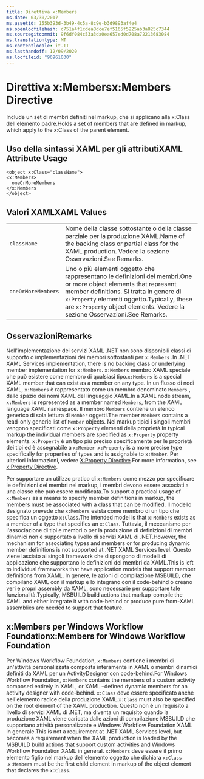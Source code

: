 ```yaml
---
title: Direttiva x:Members
ms.date: 03/30/2017
ms.assetid: 155b393d-3b49-4c5a-8c9e-b3d9893af4e4
ms.openlocfilehash: c751a4f1cdea8dce7ef5165f5225ab3a825c7344
ms.sourcegitcommit: 9f6df084c53a3da0ea657ed0d708a72213683084
ms.translationtype: MT
ms.contentlocale: it-IT
ms.lasthandoff: 12/09/2020
ms.locfileid: "96961030"
---
```

# <a name="xmembers-directive"></a><span data-ttu-id="83749-102">Direttiva x:Members</span><span class="sxs-lookup"><span data-stu-id="83749-102">x:Members Directive</span></span>
<span data-ttu-id="83749-103">Include un set di membri definiti nel markup, che si applicano alla x:Class dell'elemento padre.</span><span class="sxs-lookup"><span data-stu-id="83749-103">Holds a set of members that are defined in markup, which apply to the x:Class of the parent element.</span></span>

## <a name="xaml-attribute-usage"></a><span data-ttu-id="83749-104">Uso della sintassi XAML per gli attributi</span><span class="sxs-lookup"><span data-stu-id="83749-104">XAML Attribute Usage</span></span>

```xaml
<object x:Class="className">
<x:Members>
  oneOrMoreMembers
</x:Members
</object>
```

## <a name="xaml-values"></a><span data-ttu-id="83749-105">Valori XAML</span><span class="sxs-lookup"><span data-stu-id="83749-105">XAML Values</span></span>

|||
|-|-|
|`className`|<span data-ttu-id="83749-106">Nome della classe sottostante o della classe parziale per la produzione XAML.</span><span class="sxs-lookup"><span data-stu-id="83749-106">Name of the backing class or partial class for the XAML production.</span></span> <span data-ttu-id="83749-107">Vedere la sezione Osservazioni.</span><span class="sxs-lookup"><span data-stu-id="83749-107">See Remarks.</span></span>|
|`oneOrMoreMembers`|<span data-ttu-id="83749-108">Uno o più elementi oggetto che rappresentano le definizioni dei membri.</span><span class="sxs-lookup"><span data-stu-id="83749-108">One or more object elements that represent member definitions.</span></span> <span data-ttu-id="83749-109">Si tratta in genere di `x:Property` elementi oggetto.</span><span class="sxs-lookup"><span data-stu-id="83749-109">Typically, these are `x:Property` object elements.</span></span> <span data-ttu-id="83749-110">Vedere la sezione Osservazioni.</span><span class="sxs-lookup"><span data-stu-id="83749-110">See Remarks.</span></span>|

## <a name="remarks"></a><span data-ttu-id="83749-111">Osservazioni</span><span class="sxs-lookup"><span data-stu-id="83749-111">Remarks</span></span>

<span data-ttu-id="83749-112">Nell'implementazione dei servizi XAML .NET non sono disponibili classi di supporto o implementazioni dei membri sottostanti per `x:Members` .</span><span class="sxs-lookup"><span data-stu-id="83749-112">In .NET XAML Services implementation, there is no backing class or underlying member implementation for `x:Members`.</span></span> <span data-ttu-id="83749-113">`x:Members` membro XAML speciale che può esistere come membro di qualsiasi tipo.</span><span class="sxs-lookup"><span data-stu-id="83749-113">`x:Members` is a special XAML member that can exist as a member on any type.</span></span> <span data-ttu-id="83749-114">In un flusso di nodi XAML, `x:Members` è rappresentato come un membro denominato `Members` , dallo spazio dei nomi XAML del linguaggio XAML.</span><span class="sxs-lookup"><span data-stu-id="83749-114">In a XAML node stream, `x:Members` is represented as a member named `Members`, from the XAML language XAML namespace.</span></span> <span data-ttu-id="83749-115">Il membro `Members` contiene un elenco generico di sola lettura di `Member` oggetti.</span><span class="sxs-lookup"><span data-stu-id="83749-115">The member `Members` contains a read-only generic list of `Member` objects.</span></span> <span data-ttu-id="83749-116">Nei markup tipici i singoli membri vengono specificati come `x:Property` elementi della proprietà.</span><span class="sxs-lookup"><span data-stu-id="83749-116">In typical markup the individual members are specified as `x:Property` property elements.</span></span> <span data-ttu-id="83749-117">`x:Property` è un tipo più preciso specificamente per le proprietà dei tipi ed è assegnabile a `x:Member` .</span><span class="sxs-lookup"><span data-stu-id="83749-117">`x:Property` is a more precise type specifically for properties of types and is assignable to `x:Member`.</span></span> <span data-ttu-id="83749-118">Per ulteriori informazioni, vedere [X:Property Directive](xproperty-directive.md).</span><span class="sxs-lookup"><span data-stu-id="83749-118">For more information, see [x:Property Directive](xproperty-directive.md).</span></span>

<span data-ttu-id="83749-119">Per supportare un utilizzo pratico di `x:Members` come mezzo per specificare le definizioni dei membri nel markup, i membri devono essere associati a una classe che può essere modificata.</span><span class="sxs-lookup"><span data-stu-id="83749-119">To support a practical usage of `x:Members` as a means to specify member definitions in markup, the members must be associated with a class that can be modified.</span></span> <span data-ttu-id="83749-120">Il modello designato prevede che `x:Members` esista come membro di un tipo che specifica un oggetto `x:Class`.</span><span class="sxs-lookup"><span data-stu-id="83749-120">The intended model is that `x:Members` exists as a member of a type that specifies an `x:Class`.</span></span> <span data-ttu-id="83749-121">Tuttavia, il meccanismo per l'associazione di tipi e membri o per la produzione di definizioni di membri dinamici non è supportato a livello di servizi XAML di .NET.</span><span class="sxs-lookup"><span data-stu-id="83749-121">However, the mechanism for associating types and members or for producing dynamic member definitions is not supported at .NET XAML Services level.</span></span> <span data-ttu-id="83749-122">Questo viene lasciato ai singoli framework che dispongono di modelli di applicazione che supportano le definizioni dei membri da XAML.</span><span class="sxs-lookup"><span data-stu-id="83749-122">This is left to individual frameworks that have application models that support member definitions from XAML.</span></span> <span data-ttu-id="83749-123">In genere, le azioni di compilazione MSBUILD, che compilano XAML con il markup e lo integrano con il code-behind o creano veri e propri assembly da XAML, sono necessarie per supportare tale funzionalità.</span><span class="sxs-lookup"><span data-stu-id="83749-123">Typically, MSBUILD build actions that markup-compile the XAML and either integrate it with code-behind or produce pure from-XAML assemblies are needed to support that feature.</span></span>

## <a name="xmembers-for-windows-workflow-foundation"></a><span data-ttu-id="83749-124">x:Members per Windows Workflow Foundation</span><span class="sxs-lookup"><span data-stu-id="83749-124">x:Members for Windows Workflow Foundation</span></span>

<span data-ttu-id="83749-125">Per Windows Workflow Foundation, `x:Members` contiene i membri di un'attività personalizzata composta interamente in XAML o membri dinamici definiti da XAML per un ActivityDesigner con code-behind.</span><span class="sxs-lookup"><span data-stu-id="83749-125">For Windows Workflow Foundation, `x:Members` contains the members of a custom activity composed entirely in XAML, or XAML –defined dynamic members for an activity designer with code-behind.</span></span> <span data-ttu-id="83749-126">`x:Class` deve essere specificato anche nell'elemento radice della produzione XAML.</span><span class="sxs-lookup"><span data-stu-id="83749-126">`x:Class` must also be specified on the root element of the XAML production.</span></span> <span data-ttu-id="83749-127">Questo non è un requisito a livello di servizi XAML di .NET, ma diventa un requisito quando la produzione XAML viene caricata dalle azioni di compilazione MSBUILD che supportano attività personalizzate e Windows Workflow Foundation XAML in generale.</span><span class="sxs-lookup"><span data-stu-id="83749-127">This is not a requirement at .NET XAML Services level, but becomes a requirement when the XAML production is loaded by the MSBUILD build actions that support custom activities and Windows Workflow Foundation XAML in general.</span></span> <span data-ttu-id="83749-128">`x:Members` deve essere il primo elemento figlio nel markup dell'elemento oggetto che dichiara `x:Class` .</span><span class="sxs-lookup"><span data-stu-id="83749-128">`x:Members` must be the first child element in markup of the object element that declares the `x:Class`.</span></span>

